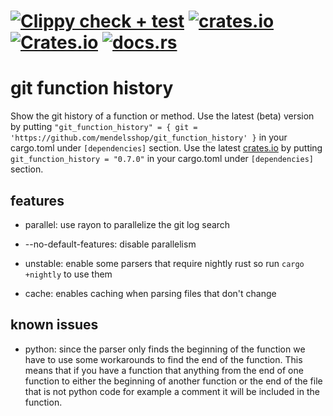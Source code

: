 
# [![Clippy check + test](https://github.com/mendelsshop/git_function_history/actions/workflows/cargo_clippy_lib.yml/badge.svg)](https://github.com/mendelsshop/git_function_history/actions/workflows/cargo_clippy_lib.yml) [![crates.io](https://img.shields.io/crates/v/git_function_history.svg?label=latest%20version)](https://crates.io/crates/git_function_history) [![Crates.io](https://img.shields.io/crates/d/git_function_history?label=crates.io%20downloads)](https://crates.io/crates/git_function_history) [![docs.rs](https://img.shields.io/docsrs/git_function_history?logo=Docs.rs)](https://docs.rs/git_function_history/latest/git_function_history)

# git function history

Show the git history of a function or method.
Use the latest (beta) version by putting `"git_function_history" = { git = 'https://github.com/mendelsshop/git_function_history' }` in your cargo.toml under `[dependencies]` section.
Use the latest [crates.io](https://crates.io/crates/git_function_history) by putting `git_function_history = "0.7.0"` in your cargo.toml under `[dependencies]` section.

## features

- parallel: use rayon to parallelize the git log search

- --no-default-features: disable parallelism

<!-- - c-lang: adds support c (requires you to have a c compiler installed) (see the [c-lib]() docs for more information) -->

- unstable: enable some parsers that require nightly rust so run `cargo +nightly` to use them

- cache: enables caching when parsing files that don't change

## known issues

- python: since the parser only finds the beginning of the function we have to use some workarounds to find the end of the function. This means that if you have a function that anything from the end of one function to either the beginning of another function or the end of the file that is not python code for example a comment it will be included in the function.
